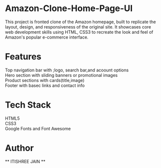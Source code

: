 # Amazon-Clone-Home-Page-UI
This project is fronted clone of the Amazon homepage, built to replicate the layout, design, and responsiveness of the original site. It showcases core web development skills using HTML, CSS3 to recreate the look and feel of Amazon's popular e-commerce interface.
# Features
Top navigation bar with ;logo, search bar,and acoount options
<br>
Hero section with sliding banners or promotional images<br>
Product sections with cards(title,image)<br>
Footer with basec links and contact info
# Tech Stack
HTML5<br>
CSS3<br>
Google Fonts and Font Awesome
# Author
** ITISHREE JAIN **
